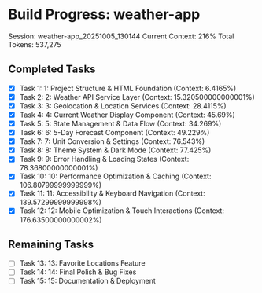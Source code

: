 # Build Progress: weather-app
Session: weather-app_20251005_130144
Current Context: 216%
Total Tokens: 537,275

## Completed Tasks
- [x] Task 1: 1: Project Structure & HTML Foundation (Context: 6.4165%)
- [x] Task 2: 2: Weather API Service Layer (Context: 15.320500000000001%)
- [x] Task 3: 3: Geolocation & Location Services (Context: 28.4115%)
- [x] Task 4: 4: Current Weather Display Component (Context: 45.69%)
- [x] Task 5: 5: State Management & Data Flow (Context: 34.269%)
- [x] Task 6: 6: 5-Day Forecast Component (Context: 49.229%)
- [x] Task 7: 7: Unit Conversion & Settings (Context: 76.543%)
- [x] Task 8: 8: Theme System & Dark Mode (Context: 77.425%)
- [x] Task 9: 9: Error Handling & Loading States (Context: 78.36800000000001%)
- [x] Task 10: 10: Performance Optimization & Caching (Context: 106.80799999999999%)
- [x] Task 11: 11: Accessibility & Keyboard Navigation (Context: 139.57299999999998%)
- [x] Task 12: 12: Mobile Optimization & Touch Interactions (Context: 176.63500000000002%)

## Remaining Tasks
- [ ] Task 13: 13: Favorite Locations Feature
- [ ] Task 14: 14: Final Polish & Bug Fixes
- [ ] Task 15: 15: Documentation & Deployment
